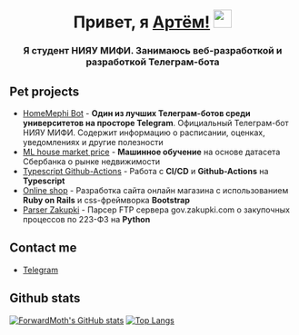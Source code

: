 <h1 align="center">Привет, я <a href="https://daniilshat.ru/" target="_blank">Артём!</a> 
<img src="https://github.com/blackcater/blackcater/raw/main/images/Hi.gif" height="32"/></h1>
<h3 align="center">Я студент НИЯУ МИФИ. Занимаюсь веб-разработкой и разработкой Телеграм-бота</h3>

## Pet projects

- [HomeMephi Bot](https://t.me/home_mephi_bot) - **Один из лучших Телеграм-ботов среди университетов на просторе Telegram**. Официальный Телеграм-бот НИЯУ МИФИ. Содержит информацию о расписании, оценках, уведомлениях и другие полезности
- [ML house market price](https://github.com/ForwardMoth/ML_estate_pricing) - **Машинное обучение** на основе датасета Сбербанка о рынке недвижимости 
- [Typescript Github-Actions](https://github.com/ForwardMoth/Github-Actions) - Работа с **CI/CD** и **Github-Actions** на **Typescript** 
- [Online shop](https://github.com/ForwardMoth/online-shop) - Разработка сайта онлайн магазина с использованием **Ruby on Rails** и css-фреймворка **Bootstrap**  
- [Parser Zakupki](https://github.com/ForwardMoth/zakupki.gov) - Парсер FTP сервера gov.zakupki.com о закупочных процессов по 223-ФЗ на **Python**

## Contact me

- [Telegram](https://t.me/PositiveDevLead)

## Github stats

[![ForwardMoth's GitHub stats](https://github-readme-stats.vercel.app/api?username=ForwardMoth)](https://github.com/ForwardMoth/ForwardMoth) [![Top Langs](https://github-readme-stats.vercel.app/api/top-langs/?username=ForwardMoth&layout=compact)](https://github.com/ForwardMoth/ForwardMoth) 
<!-- [![ForwardMoth's LeetCode stats](https://leetcode-stats-six.vercel.app/api?username=ForwardMothMaster)](https://github.com/ForwardMoth/ForwardMoth)  -->

